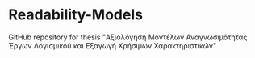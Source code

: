# Readability-Models
GitHub repository for thesis "Αξιολόγηση Μοντέλων Αναγνωσιμότητας Έργων Λογισμικού και Εξαγωγή Χρήσιμων Χαρακτηριστικών"
